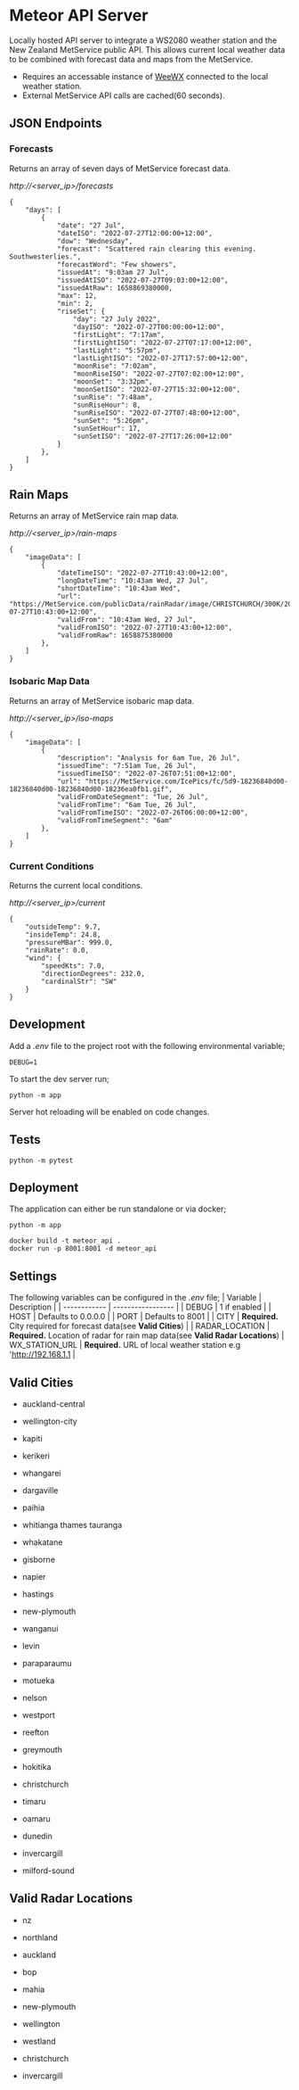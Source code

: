 # Meteor API Server

Locally hosted API server to integrate a WS2080 weather station and the New Zealand MetService public API. This allows current local weather data to be combined with forecast data and maps from the MetService. 
- Requires an accessable instance of [WeeWX](https://www.weewx.com/docs.html) connected to the local weather station.
- External MetService API calls are cached(60 seconds).

## JSON Endpoints

### Forecasts
Returns an array of seven days of MetService forecast data.

*http://<server_ip>/forecasts*

```
{
    "days": [
        {
            "date": "27 Jul",
            "dateISO": "2022-07-27T12:00:00+12:00",
            "dow": "Wednesday",
            "forecast": "Scattered rain clearing this evening. Southwesterlies.",
            "forecastWord": "Few showers",
            "issuedAt": "9:03am 27 Jul",
            "issuedAtISO": "2022-07-27T09:03:00+12:00",
            "issuedAtRaw": 1658869380000,
            "max": 12,
            "min": 2,
            "riseSet": {
                "day": "27 July 2022",
                "dayISO": "2022-07-27T00:00:00+12:00",
                "firstLight": "7:17am",
                "firstLightISO": "2022-07-27T07:17:00+12:00",
                "lastLight": "5:57pm",
                "lastLightISO": "2022-07-27T17:57:00+12:00",
                "moonRise": "7:02am",
                "moonRiseISO": "2022-07-27T07:02:00+12:00",
                "moonSet": "3:32pm",
                "moonSetISO": "2022-07-27T15:32:00+12:00",
                "sunRise": "7:48am",
                "sunRiseHour": 8,
                "sunRiseISO": "2022-07-27T07:48:00+12:00",
                "sunSet": "5:26pm",
                "sunSetHour": 17,
                "sunSetISO": "2022-07-27T17:26:00+12:00"
            }
        },
    ]
}
```

## Rain Maps

Returns an array of MetService rain map data.

*http://<server_ip>/rain-maps*
```
{
    "imageData": [
        {
            "dateTimeISO": "2022-07-27T10:43:00+12:00",
            "longDateTime": "10:43am Wed, 27 Jul",
            "shortDateTime": "10:43am Wed",
            "url": "https://MetService.com/publicData/rainRadar/image/CHRISTCHURCH/300K/2022-07-27T10:43:00+12:00",
            "validFrom": "10:43am Wed, 27 Jul",
            "validFromISO": "2022-07-27T10:43:00+12:00",
            "validFromRaw": 1658875380000
        },
    ]
}
```

### Isobaric Map Data

Returns an array of MetService isobaric map data.

*http://<server_ip>/iso-maps*

```
{
    "imageData": [
        {
            "description": "Analysis for 6am Tue, 26 Jul",
            "issuedTime": "7:51am Tue, 26 Jul",
            "issuedTimeISO": "2022-07-26T07:51:00+12:00",
            "url": "https://MetService.com/IcePics/fc/5d9-18236840d00-18236840d00-18236840d00-18236ea0fb1.gif",
            "validFromDateSegment": "Tue, 26 Jul",
            "validFromTime": "6am Tue, 26 Jul",
            "validFromTimeISO": "2022-07-26T06:00:00+12:00",
            "validFromTimeSegment": "6am"
        },
    ]
}
```

### Current Conditions

Returns the current local conditions.

*http://<server_ip>/current*

```
{
    "outsideTemp": 9.7,
    "insideTemp": 24.8,
    "pressureMBar": 999.0,
    "rainRate": 0.0,
    "wind": {
        "speedKts": 7.0,
        "directionDegrees": 232.0,
        "cardinalStr": "SW"
    }
}
```

## Development

Add a *.env* file to the project root with the following environmental variable;
```
DEBUG=1
```
To start the dev server run;
```
python -m app
```
Server hot reloading will be enabled on code changes.

## Tests

```
python -m pytest
```

## Deployment

The application can either be run standalone or via docker;

```
python -m app
```

```
docker build -t meteor_api .
docker run -p 8001:8001 -d meteor_api
```

## Settings

The following variables can be configured in the *.env* file;
| Variable     | Description       |
| ------------ | ----------------- |
| DEBUG        | 1 if enabled      |
| HOST         | Defaults to 0.0.0.0 |
| PORT         | Defaults to 8001  |
| CITY         | **Required.** City required for forecast data(see **Valid Cities**) |
| RADAR_LOCATION | **Required.** Location of radar for rain map data(see **Valid Radar Locations**)
| WX_STATION_URL | **Required.** URL of local weather station e.g 'http://192.168.1.1 |


## Valid Cities

- auckland-central

- wellington-city

- kapiti

- kerikeri

- whangarei

- dargaville

- paihia

- whitianga thames tauranga

- whakatane

- gisborne

- napier

- hastings

- new-plymouth

- wanganui

- levin

- paraparaumu

- motueka

- nelson

- westport

- reefton

- greymouth

- hokitika

- christchurch

- timaru

- oamaru

- dunedin

- invercargill

- milford-sound

## Valid Radar Locations

- nz

- northland

- auckland

- bop

- mahia

- new-plymouth

- wellington

- westland

- christchurch

- invercargill
